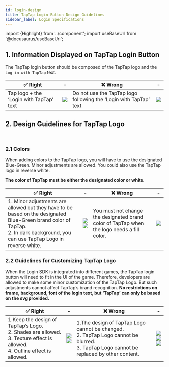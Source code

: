 ```yaml
---
id: login-design
title: TapTap Login Button Design Guidelines
sidebar_label: Login Specifications
---
```


import {Highlight} from '../component';
import useBaseUrl from '@docusaurus/useBaseUrl';

## 1. Information Displayed on TapTap Login Button

The TapTap login button should be composed of the TapTap logo and the `Log in with TapTap` text.
​

✅ Right |- | ❌ Wrong | -|
| ------ | ------ |------ |------ |
| <Highlight color="#15c5ce">Tap logo + the ‘Login with TapTap’ text</Highlight>   |![](/img/design-1.1-en.png) |<Highlight color='#f00'>Do not use the TapTap logo following the ‘Login with TapTap’ text</Highlight> | ![](/img/design-1.2-en.png)

## 2. Design Guidelines for TapTap Logo
​
### 2.1 Colors

When adding colors to the TapTap logo, you will have to use the designated Blue-Green. Minor adjustments are allowed. You could also use the TapTap logo in reverse white.

**The color of TapTap must be either the designated color or white.**

✅ Right |- | ❌ Wrong | -|
| ------ | ------ |------ |------ |
| <Highlight color="#15c5ce">1. Minor adjustments are allowed but they have to be based on the designated Blue-Green brand color of TapTap.<br/>2. In dark background, you can use TapTap Logo in reverse white. </Highlight> |![](/img/design-2.1.1-en.png)<br/> ![](/img/design-2.1.2-en.png)| <Highlight color='#f00'>You must not change the designated brand color of TapTap when the logo needs a fill color.</Highlight> | ![](/img/design-2.1.3-en.png)

### 2.2 Guidelines for Customizing TapTap Logo
When the Login SDK is integrated into different games, the TapTap login button will need to fit in the UI of the game. Therefore, developers are allowed to make some minor customization of the TapTap Logo. But such adjustments cannot affect TapTap’s brand recognition. **No restrictions on frame, background, font of the login text, but ‘TapTap’ can only be based on the svg provided.**



✅ Right |- | ❌ Wrong | -|
| ------ | ------ |------ |------ |
| <Highlight color="#15c5ce">1.Keep the design of TapTap’s Logo.<br/>2. Shades are allowed.<br/>3. Texture effect is allowed.<br/>4. Outline effect is allowed.  </Highlight> |![](/img/design-2.2.1-en.png)<br/> ![](/img/design-2.2.2-en.png)| <Highlight color='#f00'>1.The design of TapTap Logo cannot be changed.<br/>2\. TapTap Logo cannot be blurred.<br/>3\. TapTap Logo cannot be replaced by other content.</Highlight> | ![](/img/design-2.2.3-en.png)<br/>![](/img/design-2.2.4-en.png)<br/>![](/img/design-2.2.5-en.png)

<!-- <table>
<tbody>
	<tr>
	<th colSpan={2}>✅ Right </th>
	<th colSpan={2}>❌ Wrong </th>
	</tr>
	<tr >
	<td><Highlight color="#15c5ce">1.Minor adjustments are allowed but they have to be based on the designated Blue-Green brand color of TapTap.  </Highlight></td>
	<td><img src={useBaseUrl('/img/design-2.1.1.png')} alt="" /></td>
	<td><Highlight color='#f00'> In dark background, you can use TapTap Logo in reverse white. </Highlight> </td>
	<td><img src={useBaseUrl('/img/design-2.1.3.png')} alt="" /></td>
	</tr>
</tbody>
</table> -->
